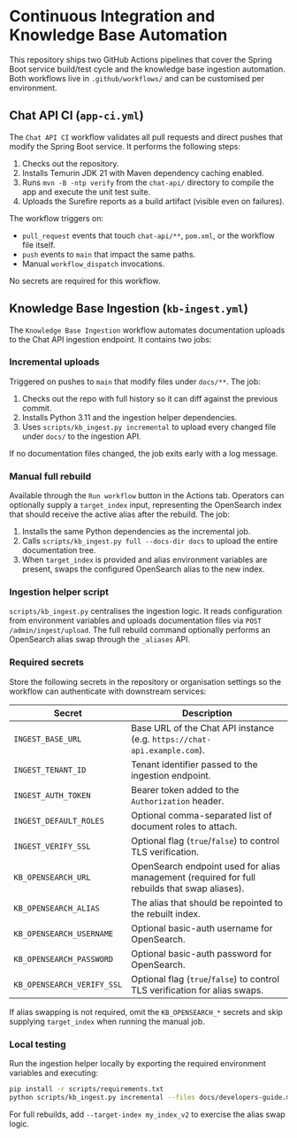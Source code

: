 # Continuous Integration and Knowledge Base Automation

This repository ships two GitHub Actions pipelines that cover the Spring Boot
service build/test cycle and the knowledge base ingestion automation. Both
workflows live in `.github/workflows/` and can be customised per environment.

## Chat API CI (`app-ci.yml`)

The `Chat API CI` workflow validates all pull requests and direct pushes that
modify the Spring Boot service. It performs the following steps:

1. Checks out the repository.
2. Installs Temurin JDK 21 with Maven dependency caching enabled.
3. Runs `mvn -B -ntp verify` from the `chat-api/` directory to compile the app
   and execute the unit test suite.
4. Uploads the Surefire reports as a build artifact (visible even on failures).

The workflow triggers on:

- `pull_request` events that touch `chat-api/**`, `pom.xml`, or the workflow
  file itself.
- `push` events to `main` that impact the same paths.
- Manual `workflow_dispatch` invocations.

No secrets are required for this workflow.

## Knowledge Base Ingestion (`kb-ingest.yml`)

The `Knowledge Base Ingestion` workflow automates documentation uploads to the
Chat API ingestion endpoint. It contains two jobs:

### Incremental uploads

Triggered on pushes to `main` that modify files under `docs/**`. The job:

1. Checks out the repo with full history so it can diff against the previous
   commit.
2. Installs Python 3.11 and the ingestion helper dependencies.
3. Uses `scripts/kb_ingest.py incremental` to upload every changed file under
   `docs/` to the ingestion API.

If no documentation files changed, the job exits early with a log message.

### Manual full rebuild

Available through the `Run workflow` button in the Actions tab. Operators can
optionally supply a `target_index` input, representing the OpenSearch index that
should receive the active alias after the rebuild. The job:

1. Installs the same Python dependencies as the incremental job.
2. Calls `scripts/kb_ingest.py full --docs-dir docs` to upload the entire
   documentation tree.
3. When `target_index` is provided and alias environment variables are present,
   swaps the configured OpenSearch alias to the new index.

### Ingestion helper script

`scripts/kb_ingest.py` centralises the ingestion logic. It reads configuration
from environment variables and uploads documentation files via
`POST /admin/ingest/upload`. The full rebuild command optionally performs an
OpenSearch alias swap through the `_aliases` API.

### Required secrets

Store the following secrets in the repository or organisation settings so the
workflow can authenticate with downstream services:

| Secret | Description |
| --- | --- |
| `INGEST_BASE_URL` | Base URL of the Chat API instance (e.g. `https://chat-api.example.com`). |
| `INGEST_TENANT_ID` | Tenant identifier passed to the ingestion endpoint. |
| `INGEST_AUTH_TOKEN` | Bearer token added to the `Authorization` header. |
| `INGEST_DEFAULT_ROLES` | Optional comma-separated list of document roles to attach. |
| `INGEST_VERIFY_SSL` | Optional flag (`true`/`false`) to control TLS verification. |
| `KB_OPENSEARCH_URL` | OpenSearch endpoint used for alias management (required for full rebuilds that swap aliases). |
| `KB_OPENSEARCH_ALIAS` | The alias that should be repointed to the rebuilt index. |
| `KB_OPENSEARCH_USERNAME` | Optional basic-auth username for OpenSearch. |
| `KB_OPENSEARCH_PASSWORD` | Optional basic-auth password for OpenSearch. |
| `KB_OPENSEARCH_VERIFY_SSL` | Optional flag (`true`/`false`) to control TLS verification for alias swaps. |

If alias swapping is not required, omit the `KB_OPENSEARCH_*` secrets and skip
supplying `target_index` when running the manual job.

### Local testing

Run the ingestion helper locally by exporting the required environment variables
and executing:

```bash
pip install -r scripts/requirements.txt
python scripts/kb_ingest.py incremental --files docs/developers-guide.md
```

For full rebuilds, add `--target-index my_index_v2` to exercise the alias swap
logic.
